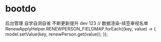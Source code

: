 # bootdo
后台管理
自学自测自省
不断更新提升
dev
123
// 数据渲染-续签审视名单
        RenewApplyHelper.RENEWPERSON_FIELDMAP.forEach((key, value) -> {
            model.setValue(key, renewPerson.get(value));
        });
